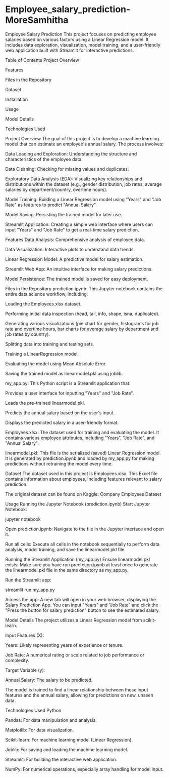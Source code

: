 # Employee_salary_prediction-MoreSamhitha

Employee Salary Prediction
This project focuses on predicting employee salaries based on various factors using a Linear Regression model. It includes data exploration, visualization, model training, and a user-friendly web application built with Streamlit for interactive predictions.

Table of Contents
Project Overview

Features

Files in the Repository

Dataset

Installation

Usage

Model Details

Technologies Used

Project Overview
The goal of this project is to develop a machine learning model that can estimate an employee's annual salary. The process involves:

Data Loading and Exploration: Understanding the structure and characteristics of the employee data.

Data Cleaning: Checking for missing values and duplicates.

Exploratory Data Analysis (EDA): Visualizing key relationships and distributions within the dataset (e.g., gender distribution, job rates, average salaries by department/country, overtime hours).

Model Training: Building a Linear Regression model using "Years" and "Job Rate" as features to predict "Annual Salary".

Model Saving: Persisting the trained model for later use.

Streamlit Application: Creating a simple web interface where users can input "Years" and "Job Rate" to get a real-time salary prediction.

Features
Data Analysis: Comprehensive analysis of employee data.

Data Visualization: Interactive plots to understand data trends.

Linear Regression Model: A predictive model for salary estimation.

Streamlit Web App: An intuitive interface for making salary predictions.

Model Persistence: The trained model is saved for easy deployment.

Files in the Repository
prediction.ipynb: This Jupyter notebook contains the entire data science workflow, including:

Loading the Employees.xlsx dataset.

Performing initial data inspection (head, tail, info, shape, isna, duplicated).

Generating various visualizations (pie chart for gender, histograms for job rate and overtime hours, bar charts for average salary by department and job rates by country).

Splitting data into training and testing sets.

Training a LinearRegression model.

Evaluating the model using Mean Absolute Error.

Saving the trained model as linearmodel.pkl using joblib.

my_app.py: This Python script is a Streamlit application that:

Provides a user interface for inputting "Years" and "Job Rate".

Loads the pre-trained linearmodel.pkl.

Predicts the annual salary based on the user's input.

Displays the predicted salary in a user-friendly format.

Employees.xlsx: The dataset used for training and evaluating the model. It contains various employee attributes, including "Years", "Job Rate", and "Annual Salary".

linearmodel.pkl: This file is the serialized (saved) Linear Regression model. It is generated by prediction.ipynb and loaded by my_app.py for making predictions without retraining the model every time.

Dataset
The dataset used in this project is Employees.xlsx. This Excel file contains information about employees, including features relevant to salary prediction.

The original dataset can be found on Kaggle:
Company Employees Dataset



Usage
Running the Jupyter Notebook (prediction.ipynb)
Start Jupyter Notebook:

jupyter notebook

Open prediction.ipynb: Navigate to the file in the Jupyter interface and open it.

Run all cells: Execute all cells in the notebook sequentially to perform data analysis, model training, and save the linearmodel.pkl file.

Running the Streamlit Application (my_app.py)
Ensure linearmodel.pkl exists: Make sure you have run prediction.ipynb at least once to generate the linearmodel.pkl file in the same directory as my_app.py.

Run the Streamlit app:

streamlit run my_app.py

Access the app: A new tab will open in your web browser, displaying the Salary Prediction App. You can input "Years" and "Job Rate" and click the "Press the button for salary prediction" button to see the estimated salary.

Model Details
The project utilizes a Linear Regression model from scikit-learn.

Input Features (X):

Years: Likely representing years of experience or tenure.

Job Rate: A numerical rating or scale related to job performance or complexity.

Target Variable (y):

Annual Salary: The salary to be predicted.

The model is trained to find a linear relationship between these input features and the annual salary, allowing for predictions on new, unseen data.

Technologies Used
Python

Pandas: For data manipulation and analysis.

Matplotlib: For data visualization.

Scikit-learn: For machine learning model (Linear Regression).

Joblib: For saving and loading the machine learning model.

Streamlit: For building the interactive web application.

NumPy: For numerical operations, especially array handling for model input.
